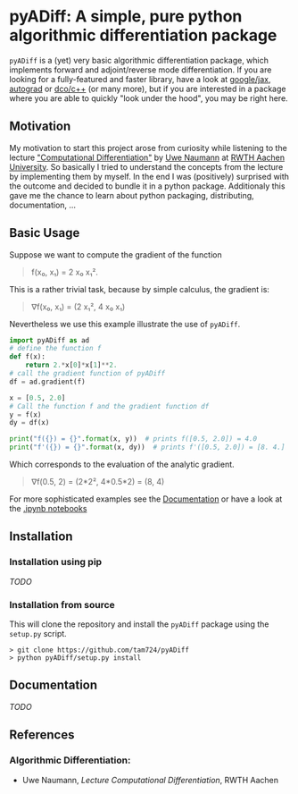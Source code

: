 # pyADiff: A simple, pure python algorithmic differentiation package

`pyADiff` is a (yet) very basic algorithmic differentiation package, which implements forward and adjoint/reverse mode differentiation. If you are looking for a fully-featured and faster library, have a look at [google/jax](https://github.com/google/jax), [autograd](https://github.com/HIPS/autograd) or [dco/c++](https://www.stce.rwth-aachen.de/research/software/dco/cpp) (or many more),  but if you are interested in a package where you are able to quickly "look under the hood", you may be right here.

## Motivation
My motivation to start this project arose from curiosity while listening to the lecture ["Computational Differentiation"](https://www.stce.rwth-aachen.de/teaching/lectures/computational-differentiation) by [Uwe Naumann](https://www.stce.rwth-aachen.de/people/uwe-naumann) at [RWTH Aachen University](https://www.rwth-aachen.de/). So basically I tried to understand the concepts from the lecture by implementing them by myself. In the end I was (positively) surprised with the outcome and decided to bundle it in a python package. Additionaly this gave me the chance to learn about python packaging, distributing, documentation, ...

## Basic Usage
Suppose we want to compute the gradient of the function

> f(x₀, x₁) = 2 x₀ x₁².
 
This is a rather trivial task, because by simple calculus, the gradient is:

> ∇f(x₀, x₁) = (2 x₁², 4 x₀ x₁)

Nevertheless we use this example illustrate the use of `pyADiff`.
```python
import pyADiff as ad
# define the function f
def f(x):
    return 2.*x[0]*x[1]**2.
# call the gradient function of pyADiff
df = ad.gradient(f)

x = [0.5, 2.0]
# Call the function f and the gradient function df
y = f(x)
dy = df(x)

print("f({}) = {}".format(x, y))  # prints f([0.5, 2.0]) = 4.0
print("f'({}) = {}".format(x, dy))  # prints f'([0.5, 2.0]) = [8. 4.]
```
Which corresponds to the evaluation of the analytic gradient.

> ∇f(0.5, 2) = (2\*2², 4\*0.5\*2) = (8, 4)

For more sophisticated examples see the [Documentation](#documentation) or have a look at the [.ipynb notebooks](/docs/source/documentation/examples)

## Installation
### Installation using pip
*TODO*

### Installation from source
This will clone the repository and install the `pyADiff` package using the `setup.py` script.
```shell
> git clone https://github.com/tam724/pyADiff
> python pyADiff/setup.py install
```

## Documentation
*TODO*

## References
### Algorithmic Differentiation:
* Uwe Naumann, *Lecture Computational Differentiation*, RWTH Aachen